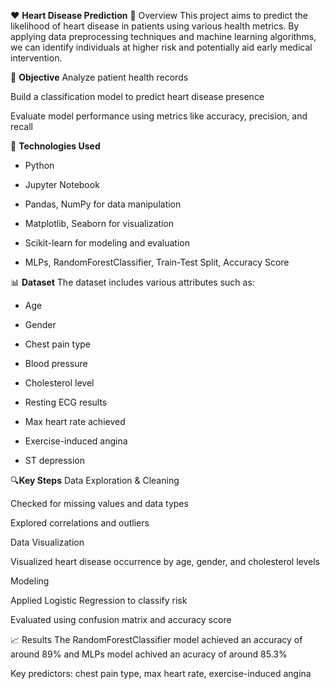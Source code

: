 ❤️ **Heart Disease Prediction**
📌 Overview
This project aims to predict the likelihood of heart disease in patients using various health metrics. By applying data preprocessing techniques and machine learning algorithms, we can identify individuals at higher risk and potentially aid early medical intervention.

🧠 **Objective**
Analyze patient health records

Build a classification model to predict heart disease presence

Evaluate model performance using metrics like accuracy, precision, and recall

🧰 **Technologies Used**
- Python

- Jupyter Notebook

- Pandas, NumPy for data manipulation

- Matplotlib, Seaborn for visualization

- Scikit-learn for modeling and evaluation

- MLPs, RandomForestClassifier, Train-Test Split, Accuracy Score

📊 **Dataset**
The dataset includes various attributes such as:

- Age

- Gender

- Chest pain type

- Blood pressure

- Cholesterol level

- Resting ECG results

- Max heart rate achieved

- Exercise-induced angina

- ST depression


🔍**Key Steps**
Data Exploration & Cleaning

Checked for missing values and data types

Explored correlations and outliers

Data Visualization

Visualized heart disease occurrence by age, gender, and cholesterol levels

Modeling

Applied Logistic Regression to classify risk

Evaluated using confusion matrix and accuracy score

📈 Results
The RandomForestClassifier model achieved an accuracy of around 89%
and MLPs model achived an acuracy of around 85.3%

Key predictors: chest pain type, max heart rate, exercise-induced angina

